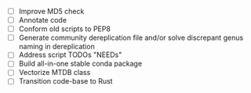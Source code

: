 - [ ] Improve MD5 check
- [ ] Annotate code
- [ ] Conform old scripts to PEP8
- [ ] Generate community dereplication file and/or solve discrepant genus
  naming in dereplication
- [ ] Address script TODOs "NEEDs"
- [ ] Build all-in-one stable conda package
- [ ] Vectorize MTDB class 
- [ ] Transition code-base to Rust
